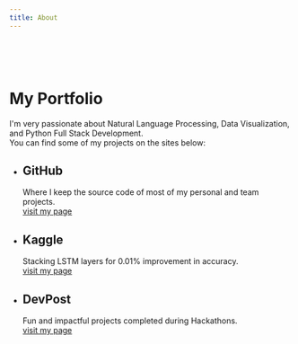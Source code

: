 ```yaml
---
title: About
---
```

<div class="main_wrapper">
<br>
<br>
<br>
<script src="https://code.getmdl.io/1.3.0/material.min.js"></script>
<link rel="stylesheet" href="https://code.getmdl.io/1.3.0/material.indigo-pink.min.css">
<!-- Material Design icon font -->
<link rel="stylesheet" href="https://fonts.googleapis.com/icon?family=Material+Icons">

<h1 class="h1">My Portfolio</h1>

<p class="p">I'm very passionate about Natural Language Processing, Data Visualization, and Python Full Stack Development. <br>You can find some of my projects on the sites below:</p>

<div id="icon_list">

<ul class="site_list">
<li class="site_item">
<div class="demo-card-square mdl-card mdl-shadow--2dp">
  <div class="mdl-card__title mdl-card--expand" id="github">
    <h2 class="mdl-card__title-text">GitHub</h2>
  </div>
  <div class="mdl-card__supporting-text">
        Where I keep the source code of most of my personal and team projects.
  </div>
  <div class="mdl-card__actions mdl-card--border">
    <a class="mdl-button mdl-button--colored mdl-js-button mdl-js-ripple-effect" href="https://github.com/ZiweiGu/" target="_blank">
          visit my page
    </a>
  </div>
</div>
</li>

<li class="site_item">
<div class="demo-card-square mdl-card mdl-shadow--2dp">
  <div class="mdl-card__title mdl-card--expand" id="kaggle">
    <h2 class="mdl-card__title-text">Kaggle</h2>
  </div>
  <div class="mdl-card__supporting-text">
        Stacking LSTM layers for 0.01% improvement in accuracy. 
  </div>
  <div class="mdl-card__actions mdl-card--border">
    <a class="mdl-button mdl-button--colored mdl-js-button mdl-js-ripple-effect" href="https://www.kaggle.com/ziweigu/" target="_blank">
          visit my page
    </a>
  </div>
</div>
</li>

<li class="site_item">
<div class="demo-card-square mdl-card mdl-shadow--2dp">
  <div class="mdl-card__title mdl-card--expand" id="devpost">
    <h2 class="mdl-card__title-text">DevPost</h2>
  </div>
  <div class="mdl-card__supporting-text">
        Fun and impactful projects completed during Hackathons.
  </div>
  <div class="mdl-card__actions mdl-card--border">
    <a class="mdl-button mdl-button--colored mdl-js-button mdl-js-ripple-effect" href="https://devpost.com/ZiweiGu?ref_content=user-portfolio&ref_feature=portfolio&ref_medium=global-nav/" target="_blank">
          visit my page
    </a>
  </div>
</div>
</li>

</ul>

<div class="push"></div>
</div>
</div>
